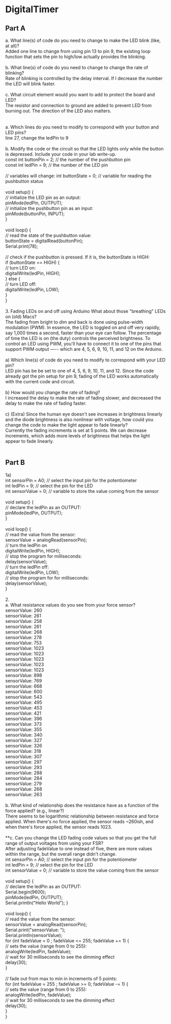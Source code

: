# DigitalTimer

## Part A
a. What line(s) of code do you need to change to make the LED blink (like, at all)? <br />
Added one line to change from using pin 13 to pin 9, the existing loop function that sets the pin to high/low actually provides the blinking. <br />
 <br />
b. What line(s) of code do you need to change to change the rate of blinking? <br />
Rate of blinking is controlled by the delay interval. If I decrease the number the LED will blink faster. <br />
 <br />
c. What circuit element would you want to add to protect the board and LED? <br />
The resistor and connection to ground are added to prevent LED from burning out. The direction of the LED also matters. <br />
 <br />
 <br />
a. Which lines do you need to modify to correspond with your button and LED pins? <br />
line 27, change the ledPin to 9 <br />
 <br />
b. Modify the code or the circuit so that the LED lights only while the button is depressed. Include your code in your lab write-up. <br />
const int buttonPin = 2;     // the number of the pushbutton pin<br />
const int ledPin =  9;      // the number of the LED pin<br />
<br />
// variables will change:
int buttonState = 0;         // variable for reading the pushbutton status<br />
<br />
void setup() {<br />
  // initialize the LED pin as an output:<br />
  pinMode(ledPin, OUTPUT);<br />
  // initialize the pushbutton pin as an input:<br />
  pinMode(buttonPin, INPUT);<br />
}<br />
<br />
void loop() {<br />
  // read the state of the pushbutton value:<br />
  buttonState = digitalRead(buttonPin);<br />
  Serial.print(78);<br />
<br />
  // check if the pushbutton is pressed. If it is, the buttonState is HIGH:<br />
  if (buttonState == HIGH) {<br />
    // turn LED on:<br />
    digitalWrite(ledPin, HIGH);<br />
  } else {<br />
    // turn LED off:<br />
    digitalWrite(ledPin, LOW);<br />
  }<br />
}<br />
<br />
3. Fading LEDs on and off using Arduino What about those "breathing" LEDs on (old) Macs? <br /> The fading from bright to dim and back is done using pulse-width modulation (PWM). In essence, the LED is toggled on and off very rapidly, say 1,000 times a second, faster than your eye can follow. The percentage of time the LED is on (the duty) controls the perceived brightness. To control an LED using PWM, you'll have to connect it to one of the pins that support PWM output —-- which are 4, 5, 6, 9, 10, 11, and 12 on the Arduino.<br />
 <br />
a) Which line(s) of code do you need to modify to correspond with your LED pin?<br />
LED pin has be be set to one of 4, 5, 6, 9, 10, 11, and 12. Since the code already got the pin setup for pin 9, fading of the LED works automatically with the current code and circuit. <br />
 <br />
b) How would you change the rate of fading?<br />
I increased the delay to make the rate of fading slower, and decreased the delay to make the rate of fading faster. <br />
 <br />
c) (Extra) Since the human eye doesn't see increases in brightness linearly and the diode brightness is also nonlinear with voltage, how could you change the code to make the light appear to fade linearly?<br />
Currently the fading increments is set at 5 points. We can decrease increments, which adds more levels of brightness that helps the light appear to fade linearly. <br />
 <br />

## Part B

1a) <br />
int sensorPin = A0;    // select the input pin for the potentiometer <br />
int ledPin = 9;      // select the pin for the LED <br />
int sensorValue = 0;  // variable to store the value coming from the sensor <br />
 <br />
void setup() { <br />
  // declare the ledPin as an OUTPUT: <br />
  pinMode(ledPin, OUTPUT); <br />
} <br />
 <br />
void loop() { <br />
  // read the value from the sensor: <br />
  sensorValue = analogRead(sensorPin); <br />
  // turn the ledPin on <br />
  digitalWrite(ledPin, HIGH); <br />
  // stop the program for <sensorValue> milliseconds: <br />
  delay(sensorValue); <br />
  // turn the ledPin off: <br />
  digitalWrite(ledPin, LOW); <br />
  // stop the program for for <sensorValue> milliseconds: <br />
  delay(sensorValue); <br />
} <br />
 <br />
2. <br />
a. What resistance values do you see from your force sensor? <br />
sensorValue: 260 <br />
sensorValue: 261 <br />
sensorValue: 258 <br />
sensorValue: 261 <br />
sensorValue: 268 <br />
sensorValue: 278 <br />
sensorValue: 753 <br />
sensorValue: 1023 <br />
sensorValue: 1023 <br />
sensorValue: 1023 <br />
sensorValue: 1023 <br />
sensorValue: 1023 <br />
sensorValue: 898 <br />
sensorValue: 769 <br />
sensorValue: 668 <br />
sensorValue: 600 <br />
sensorValue: 543 <br />
sensorValue: 495 <br />
sensorValue: 453 <br />
sensorValue: 421 <br />
sensorValue: 396 <br />
sensorValue: 373 <br />
sensorValue: 355 <br />
sensorValue: 340 <br />
sensorValue: 327 <br />
sensorValue: 326 <br />
sensorValue: 318 <br />
sensorValue: 307 <br />
sensorValue: 297 <br />
sensorValue: 293 <br />
sensorValue: 288 <br />
sensorValue: 284 <br />
sensorValue: 279 <br />
sensorValue: 268 <br />
sensorValue: 263 <br />
 <br />
b. What kind of relationship does the resistance have as a function of the force applied? (e.g., linear?) <br />
There seems to be logarithmic relationship between resistance and force applied. When there's no force applied, the sensor reads ~260ish, and when there's force applied, the sensor reads 1023. <br />
 <br />
**c. Can you change the LED fading code values so that you get the full range of output voltages from using your FSR?<br />
 After adjusting fadeValue to one instead of five, there are more values within the range, but the overall range didn't change. <br />
int sensorPin = A0;    // select the input pin for the potentiometer <br />
int ledPin = 9;      // select the pin for the LED <br />
int sensorValue = 0;  // variable to store the value coming from the sensor <br />
 <br />
void setup() { <br />
  // declare the ledPin as an OUTPUT: <br />
  Serial.begin(9600); <br />
  pinMode(ledPin, OUTPUT); <br />
  Serial.println("Hello World");
} <br />
 <br />
void loop() { <br />
  // read the value from the sensor: <br />
  sensorValue = analogRead(sensorPin); <br />
  Serial.print("sensorValue: "); <br />
  Serial.println(sensorValue); <br />
  for (int fadeValue = 0 ; fadeValue <= 255; fadeValue += 1) { <br />
    // sets the value (range from 0 to 255): <br />
    analogWrite(ledPin, fadeValue); <br />
    // wait for 30 milliseconds to see the dimming effect <br />
    delay(30); <br />
  } <br />
 <br />
  // fade out from max to min in increments of 5 points: <br />
  for (int fadeValue = 255 ; fadeValue >= 0; fadeValue -= 1) { <br />
    // sets the value (range from 0 to 255): <br />
    analogWrite(ledPin, fadeValue); <br />
    // wait for 30 milliseconds to see the dimming effect <br />
    delay(30); <br />
  } <br />
} <br />
